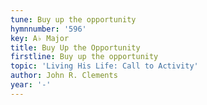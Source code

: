 ```yaml
---
tune: Buy up the opportunity
hymnnumber: '596'
key: A♭ Major
title: Buy Up the Opportunity
firstline: Buy up the opportunity
topic: 'Living His Life: Call to Activity'
author: John R. Clements
year: '-'
---
```

